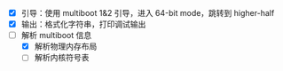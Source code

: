 - [x] 引导：使用 multiboot 1&2 引导，进入 64-bit mode，跳转到 higher-half
- [x] 输出：格式化字符串，打印调试输出
- [ ] 解析 multiboot 信息
  - [x] 解析物理内存布局
  - [ ] 解析内核符号表
